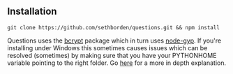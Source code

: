## Installation

`git clone https://github.com/sethborden/questions.git && npm install`

Questions uses the [bcrypt](https://github.com/ncb000gt/node.bcrypt.js) package
which in turn uses [node-gyp](https://github.com/nodejs/node-gyp).  If you're
installing under Windows this sometimes causes issues which can be resolved
(sometimes) by making sure that you have your PYTHONHOME variable pointing to
the right folder.  Go [here](http://www.google.com) for a more in depth
explanation.
